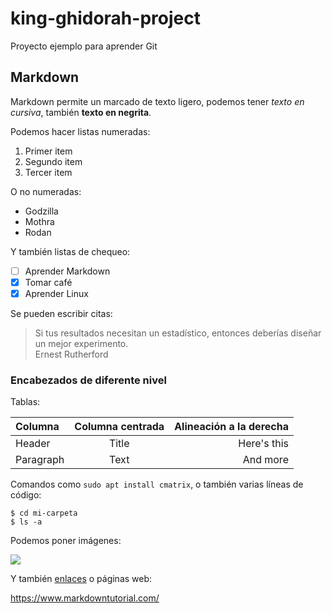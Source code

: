 # king-ghidorah-project
Proyecto ejemplo para aprender Git

## Markdown

Markdown permite un marcado de texto ligero, podemos tener *texto en cursiva*, también
**texto en negrita**.

Podemos hacer listas numeradas:

1. Primer item
2. Segundo item
3. Tercer item

O no numeradas:

- Godzilla
- Mothra
- Rodan

Y también listas de chequeo:

- [ ] Aprender Markdown
- [x] Tomar café
- [x] Aprender Linux

Se pueden escribir citas:
> Si tus resultados necesitan un estadístico, entonces deberías diseñar un mejor experimento.  
> Ernest Rutherford

### Encabezados de diferente nivel

Tablas:

| Columna     | Columna centrada | Alineación a la derecha |
| :---        |       :----:     |                    ---: |
| Header      | Title            | Here's this             |
| Paragraph   | Text             | And more                |

Comandos como `sudo apt install cmatrix`, o también varias líneas de código:

```
$ cd mi-carpeta
$ ls -a
```

Podemos poner imágenes:

![](https://upload.wikimedia.org/wikipedia/commons/8/8f/%D2%90%D0%BE%D0%B4%D0%B7%D1%96%D0%BB%D0%BB%D0%B0_%D0%BF%D1%80%D0%BE%D1%82%D0%B8_%D0%9C%D0%BE%D0%BD%D1%81%D1%82%D1%80%D0%B0_%D0%97%D0%B5%D1%80%D0%BE_%28cropped%29.png)

Y también [enlaces](https://www.markdownguide.org/) o páginas web:

<https://www.markdowntutorial.com/>
